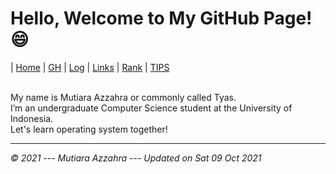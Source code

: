 # Hello, Welcome to My GitHub Page! 😄


| [Home](https://mutiarazzahra.github.io/os212/) | [GH](https://github.com/mutiarazzahra) | [Log](https://mutiarazzahra.github.io/os212/TXT/mylog.txt) | [Links](https://mutiarazzahra.github.io/os212/LINKS/) | [Rank](https://mutiarazzahra.github.io/os212/TXT/myrank.txt) | [TIPS](https://mutiarazzahra.github.io/os212/TIPS/)

<br>
My name is Mutiara Azzahra or commonly called Tyas.
<br>
I’m an undergraduate Computer Science student at the University of Indonesia.
<br>
Let's learn operating system together!


---
*© 2021 --- Mutiara Azzahra --- Updated on Sat 09 Oct 2021* 


